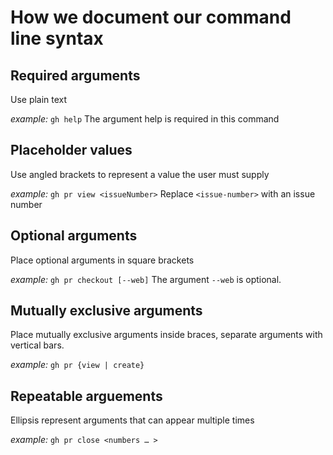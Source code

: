 # How we document our command line syntax

## Required arguments

Use plain text

_*example:*_
`gh help`
The argument help is required in this command

## Placeholder values

Use angled brackets to represent a value the user must supply

_*example:*_
`gh pr view <issueNumber>`
Replace `<issue-number>` with an issue number

## Optional arguments

Place optional arguments in square brackets

_*example:*_
`gh pr checkout [--web]`
The argument `--web` is optional.

## Mutually exclusive arguments

Place mutually exclusive arguments inside braces, separate arguments with vertical bars.

_*example:*_
`gh pr {view | create}`

## Repeatable arguements

Ellipsis represent arguments that can appear multiple times

_*example:*_
`gh pr close <numbers … >`
